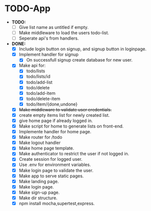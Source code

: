 # TODO-App

- **TODO:** 
  - [ ] Give list name as untitled if empty.
  - [ ] Make middleware to load the users todo-list.
  - [ ] Seperate api's from handlers.

- **DONE:**
  - [x] Include login button on signup, and signup button in loginpage.
  - [x] Implement handler for signup 
    - [x] On successfull signup create database for new user.
  - [x] Make api for:
    - [x] todo/lists
    - [x] todo/lists/id
    - [x] todo/add-list
    - [x] todo/delete
    - [x] todo/add-item
    - [x] todo/delete-item
    - [x] todo/item/{done,undone}
  - [x] ~~Make middleware to validate user credentials.~~
  - [x] create empty items list for newly created list.
  - [x] give home page if already logged in.
  - [x] Make script for home to generate lists on front-end.
  - [x] Implemente handler for home page.
  - [x] Make router for /todo
  - [x] Make logout handler
  - [x] Make home page template.
  - [x] Make authenticator to restrict the user if not logged in.
  - [x] Create session for logged user.
  - [x] Use .env for environment variables.
  - [x] Make login page to validate the user.
  - [x] Make app to serve static pages.
  - [x] Make landing page.
  - [x] Make login page.
  - [x] Make sign-up page.
  - [x] Make dir structure.
  - [x] npm install mocha,supertest,express.
